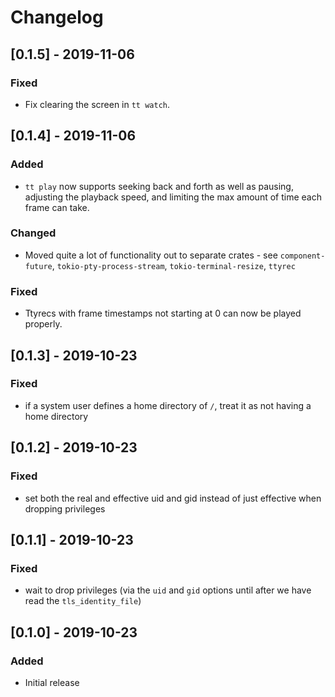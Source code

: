 # Changelog

## [0.1.5] - 2019-11-06

### Fixed

* Fix clearing the screen in `tt watch`.

## [0.1.4] - 2019-11-06

### Added

* `tt play` now supports seeking back and forth as well as pausing, adjusting
  the playback speed, and limiting the max amount of time each frame can take.

### Changed

* Moved quite a lot of functionality out to separate crates - see
  `component-future`, `tokio-pty-process-stream`, `tokio-terminal-resize`,
  `ttyrec`

### Fixed

* Ttyrecs with frame timestamps not starting at 0 can now be played properly.

## [0.1.3] - 2019-10-23

### Fixed

* if a system user defines a home directory of `/`, treat it as not having a
  home directory

## [0.1.2] - 2019-10-23

### Fixed

* set both the real and effective uid and gid instead of just effective when
  dropping privileges

## [0.1.1] - 2019-10-23

### Fixed

* wait to drop privileges (via the `uid` and `gid` options until after we have
  read the `tls_identity_file`)

## [0.1.0] - 2019-10-23

### Added

* Initial release
